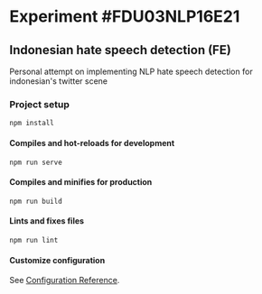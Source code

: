 # Experiment #FDU03NLP16E21
## Indonesian hate speech detection (FE)

Personal attempt on implementing NLP hate speech detection for indonesian's twitter scene

### Project setup
```
npm install
```

#### Compiles and hot-reloads for development
```
npm run serve
```

#### Compiles and minifies for production
```
npm run build
```

#### Lints and fixes files
```
npm run lint
```

#### Customize configuration
See [Configuration Reference](https://cli.vuejs.org/config/).
